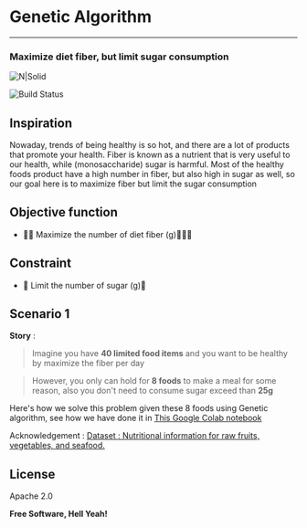 # Genetic Algorithm 
---
### Maximize diet fiber, but limit sugar consumption

![N|Solid](https://thumbs.dreamstime.com/b/diet-healthy-food-lifestyle-health-concept-sport-exercise-equipment-workout-and-gym-background-nutrition-detox-salad-f-179855057.jpg)

![Build Status](https://travis-ci.org/joemccann/dillinger.svg?branch=master)

## Inspiration
Nowaday, trends of being healthy is so hot, and there are a lot of products that promote your health. Fiber is known as a nutrient that is very useful to our health, while (monosaccharide) sugar is harmful.
Most of the healthy foods product have a high number in fiber, but also high in sugar as well, so our goal here is to maximize fiber but limit the sugar consumption 

## Objective function

- 🥬🌰  Maximize the number of diet fiber (g)🍄🧅🥦

## Constraint

- 🍬 Limit the number of sugar (g)🍭

## Scenario 1
**Story** :
> Imagine you have **40 limited food items** and you want to be healthy by 
> maximize the fiber per day

> However, you only can hold for **8 foods** to make a meal for some reason, 
> also you don't need to consume sugar exceed than **25g** 

Here's how we solve this problem given these 8 foods using Genetic algorithm, see how we have done it in [This Google Colab notebook](https://colab.research.google.com/drive/1rd343DhzGwCBlFTCBJoENMps0vnWplNk?usp=sharing)

Acknowledgement : 
[Dataset : Nutritional information for raw fruits, vegetables, and seafood.](https://colab.research.google.com/drive/1rd343DhzGwCBlFTCBJoENMps0vnWplNk?usp=sharing)



## License

Apache 2.0

**Free Software, Hell Yeah!**
